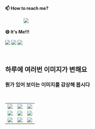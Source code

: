 #### 📫 How to reach me?
<a href="mailto:thquddnr123@gmail.com">
    <img 
        src="https://img.shields.io/badge/Gmail-d14836?style=flat-square&logo=Gmail&logoColor=white&link=mailto:thquddnr123@gmail.com"
        style="height : auto; margin-left : 60px; margin-right : 60px;"/>
</a>

#### 😄 It's Me!!!

<a href="https://cybecho.notion.site/SBU-s-Archives-854ccd3338c2456a867956f26143998a" target="_blank"><img src="https://img.shields.io/badge/Portfolio-303030?style=for-the-badge&logo=Notion&logoColor=white"/></a>
<a href="https://www.instagram.com/junk_warrior_vintage/" target="_blank"><img src="https://img.shields.io/badge/@junk_warrir_vintage-E4405F?style=for-the-badge&logo=Instagram&logoColor=white"/></a>
<a href="https://www.behance.net/thquddnr125654" target="_blank"><img src="https://img.shields.io/badge/Behance-1769FF?style=for-the-badge&logo=Behance&logoColor=white"/></a>

</br>

## 하루에 여러번 이미지가 변해요
### 뭔가 있어 보이는 이미지를 감상해 봅시다

<!--
마크업 바로보기 사이트
https://dillinger.io/ 
-->
 <br/> <table>
<tr>
<td><img src='https://www.random-art.org/img/large/416542.jpg'></td>
<td><img src='https://www.random-art.org/img/large/415850.jpg'></td>
<td><img src='https://www.random-art.org/img/large/416263.jpg'></td>
</tr>
<tr>
<td><img src='https://www.random-art.org/img/large/415939.jpg'></td>
<td><img src='https://www.random-art.org/img/large/415791.jpg'></td>
<td><img src='https://www.random-art.org/img/large/416996.jpg'></td>
</tr>
<tr>
<td><img src='https://www.random-art.org/img/large/416124.jpg'></td>
<td><img src='https://www.random-art.org/img/large/416319.jpg'></td>
<td><img src='https://www.random-art.org/img/large/416935.jpg'></td>
</tr>
</table>
